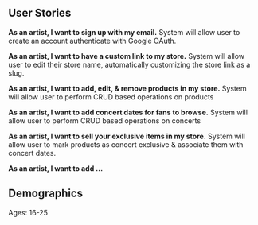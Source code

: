 ## User Stories

**As an artist, I want to sign up with my email.**
System will allow user to create an account authenticate with Google OAuth.

**As an artist, I want to have a custom link to my store.**
System will allow user to edit their store name, automatically customizing the store link as a slug.

**As an artist, I want to add, edit, & remove products in my store.**
System will allow user to perform CRUD based operations on products

**As an artist, I want to add concert dates for fans to browse.**
System will allow user to perform CRUD based operations on concerts

**As an artist, I want to sell your exclusive items in my store.**
System will allow user to mark products as concert exclusive & associate them with concert dates.

**As an artist, I want to add ...**

## Demographics

Ages: 16-25
